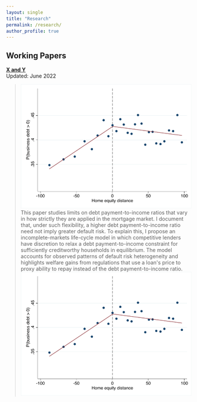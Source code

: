 ```yaml
---
layout: single
title: "Research"
permalink: /research/
author_profile: true
---
```


## Working Papers

**[X and Y]([http://malin-hu.github.io/files/DRHBS_220614.pdf](https://pikapikapoo.github.io/filespaper1.pdf))**  
Updated: June 2022  
><img src='/images/RDD_whether_biz_debt_binscatter.pdf'><br/>This paper studies limits on debt payment-to-income ratios that vary in how strictly they are applied in the mortgage market.  I document that, under such flexibility, a higher debt payment-to-income ratio need not imply greater default risk.  To explain this, I propose an incomplete-markets life-cycle model in which competitive lenders have discretion to relax a debt payment-to-income constraint for sufficiently creditworthy households in equilibrium.  The model accounts for observed patterns of default risk heterogeneity and highlights welfare gains from regulations that use a loan's price to proxy ability to repay instead of the debt payment-to-income ratio. <br/><img src='/images/RDD_whether_biz_debt_binscatter.pdf'>
